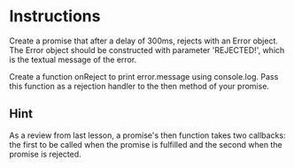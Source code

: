 # Instructions

Create a promise that after a delay of 300ms, rejects with an Error object.
The Error object should be constructed with parameter 'REJECTED!', which is
the textual message of the error.

Create a function onReject to print error.message using console.log. Pass
this function as a rejection handler to the then method of your promise.

## Hint

As a review from last lesson, a promise's then function takes two callbacks:
the first to be called when the promise is fulfilled and the second when the
promise is rejected.
